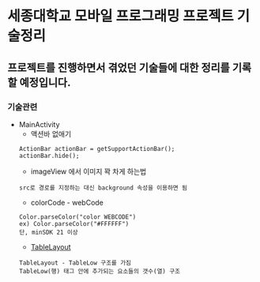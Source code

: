 # 세종대학교 모바일 프로그래밍 프로젝트 기술정리

## 프로젝트를 진행하면서 겪었던 기술들에 대한 정리를 기록할 예정입니다.

### 기술관련
* MainActivity
  * 액션바 없애기
  ~~~~
  ActionBar actionBar = getSupportActionBar();
  actionBar.hide();
  ~~~~
  * imageView 에서 이미지 꽉 차게 하는법
  ~~~~
  src로 경로를 지정하는 대신 background 속성을 이용하면 됨
  ~~~~
  * colorCode - webCode
  ~~~~
  Color.parseColor("color WEBCODE")
  ex) Color.parseColor("#FFFFFF")
  단, minSDK 21 이상
  ~~~~
  * [TableLayout](http://recipes4dev.tistory.com/138)
  ~~~~
  TableLayout - TableLow 구조를 가짐
  TableLow(행) 태그 안에 추가되는 요소들의 갯수(열) 구조
  ~~~~
